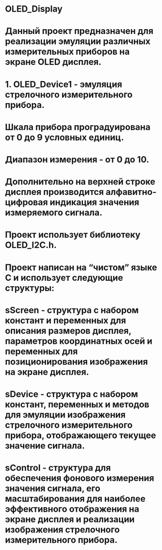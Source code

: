 # OLED_Display
# Данный проект предназначен для реализации эмуляции различных измерительных приборов на экране OLED дисплея. 

# 1. OLED_Device1 - эмуляция стрелочного измерительного прибора. 
# Шкала прибора проградуирована от 0 до 9 условных единиц. 
# Диапазон измерения - от 0 до 10. 
# Дополнительно на верхней строке дисплея производится алфавитно-цифровая индикация значения измеряемого сигнала. 

# Проект использует библиотеку OLED_I2C.h. 

# Проект написан на “чистом” языке С и использует следующие структуры: 

# sScreen - структура с набором констант и переменных для описания размеров дисплея, параметров координатных осей и переменных для позиционирования изображения на экране дисплея. 

# sDevice - структура с набором констант, переменных и методов для эмуляции изображения стрелочного измерительного прибора, отображающего текущее значение сигнала. 

# sControl - структура для обеспечения фонового измерения значения сигнала, его масштабирования для наиболее эффективного отображения на экране дисплея и реализации изображения стрелочного измерительного прибора.  
